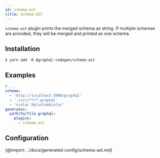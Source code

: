 ```yaml
---
id: schema-ast
title: Schema AST
---
```


`schema-ast` plugin prints the merged schema as string. If multiple schemas are provided, they will be merged and printed as one schema.

## Installation

    $ yarn add -D @graphql-codegen/schema-ast

## Examples

```yaml
# ...
schema:
  - 'http://localhost:3000/graphql'
  - './src/**/*.graphql'
  - 'scalar MyCustomScalar'
generates:
  path/to/file.graphql:
    plugins:
      - schema-ast
```

## Configuration

{@import: ../docs/generated-config/schema-ast.md}
